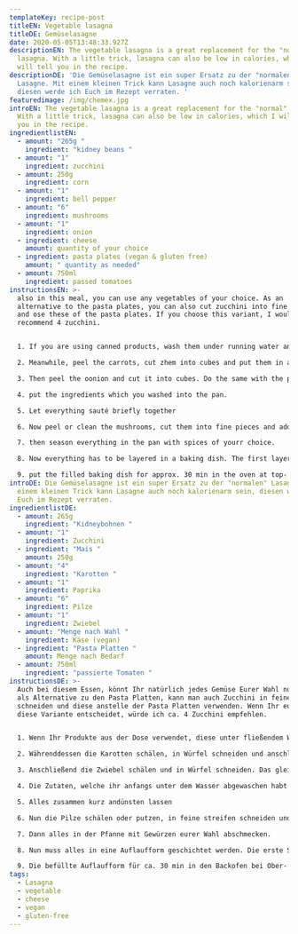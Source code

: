 ```yaml
---
templateKey: recipe-post
titleEN: Vegetable lasagna
titleDE: Gemüselasagne
date: 2020-05-05T13:48:33.927Z
descriptionEN: The vegetable lasagna is a great replacement for the "normal"
  lasagna. With a little trick, lasagna can also be low in calories, which I
  will tell you in the recipe.
descriptionDE: 'Die Gemüselasagne ist ein super Ersatz zu der "normalen"
  Lasagne. Mit einem kleinen Trick kann Lasagne auch noch kalorienarm sein,
  diesen werde ich Euch im Rezept verraten. '
featuredimage: /img/chemex.jpg
introEN: The vegetable lasagna is a great replacement for the "normal" lasagna.
  With a little trick, lasagna can also be low in calories, which I will tell
  you in the recipe.
ingredientlistEN:
  - amount: "265g "
    ingredient: "kidney beans "
  - amount: "1"
    ingredient: zucchini
  - amount: 250g
    ingredient: corn
  - amount: "1"
    ingredient: bell pepper
  - amount: "6"
    ingredient: mushrooms
  - amount: "1"
    ingredient: onion
  - ingredient: cheese
    amount: quantity of your choice
  - ingredient: pasta plates (vegan & gluten free)
    amount: " quantity as needed"
  - amount: 750ml
    ingredient: passed tomatoes
instructionsEN: >-
  also in this meal, you can use any vegetables of your choice. As an
  alternative to the pasta plates, you can also cut zucchini into fine strips
  and ose these of the pasta plates. If you choose this variant, I would
  recommend 4 zucchini.


  1. If you are using canned products, wash them under running water and let them drain briefly.

  2. Meanwhile, peel the carrots, cut zhem into cubes and put them in a pan.

  3. Then peel the oonion and cut it into cubes. Do the same with the peppers and zucchini, also put everything in the pan.

  4. put the ingredients which you washed into the pan.

  5. Let everything sauté briefly together

  6. Now peel or clean the mushrooms, cut them into fine pieces and add them into the pan together with the passed tomatoes.

  7. then season everything in the pan with spices of yourr choice.

  8. Now everything has to be layered in a baking dish. The first layer consists of the cauce, cover that wit pasta plates or zucchini strips. Repeat this process until the sauce is used up. the last layer must consist of the sauce, on which the cheese is then distributed

  9. put the filled baking dish for approx. 30 min in the oven at top- and bottom heat, the last approx. 5 min recirculated air.
introDE: Die Gemüselasagne ist ein super Ersatz zu der "normalen" Lasagne. Mit
  einem kleinen Trick kann Lasagne auch noch kalorienarm sein, diesen werde ich
  Euch im Rezept verraten.
ingredientlistDE:
  - amount: 265g
    ingredient: "Kidneybohnen "
  - amount: "1"
    ingredient: Zucchini
  - ingredient: "Mais "
    amount: 250g
  - amount: "4"
    ingredient: "Karotten "
  - amount: "1"
    ingredient: Paprika
  - amount: "6"
    ingredient: Pilze
  - amount: "1"
    ingredient: Zwiebel
  - amount: "Menge nach Wahl "
    ingredient: Käse (vegan)
  - ingredient: "Pasta Platten "
    amount: Menge nach Bedarf
  - amount: 750ml
    ingredient: "passierte Tomaten "
instructionsDE: >-
  Auch bei diesem Essen, könnt Ihr natürlich jedes Gemüse Eurer Wahl nutzen. Als
  als Alternative zu den Pasta Platten, kann man auch Zucchini in feine Streifen
  schneiden und diese anstelle der Pasta Platten verwenden. Wenn Ihr euch für
  diese Variante entscheidet, würde ich ca. 4 Zucchini empfehlen. 


  1. Wenn Ihr Produkte aus der Dose verwendet, diese unter fließendem Wasser abwaschen und kurz abtropfen lassen.

  2. Währenddessen die Karotten schälen, in Würfel schneiden und anschließend in eine Pfanne geben.

  3. Anschließend die Zwiebel schälen und in Würfel schneiden. Das gleiche macht Ihr mit der Paprika und der Zucchini, ebenfalls alles in die Pfanne geben.

  4. Die Zutaten, welche ihr anfangs unter dem Wasser abgewaschen habt auch in die Pfanne geben.

  5. Alles zusammen kurz andünsten lassen

  6. Nun die Pilze schälen oder putzen, in feine streifen schneiden und zusammen mit den passierten Tomaten in die Pfanne geben.

  7. Dann alles in der Pfanne mit Gewürzen eurer Wahl abschmecken.

  8. Nun muss alles in eine Auflaufform geschichtet werden. Die erste Schicht besteht aus der Sauce, diese mit Pasta Platten oder Zucchini-Streifen bedecken. Diesen Vorgang wiederholen, bis die Sauce aufgebraucht ist. Die letzte Schicht muss aus der Sauce bestehen, auf diese wird dann der Käse verteilt. 

  9. Die befüllte Auflaufform für ca. 30 min in den Backofen bei Ober- und Unterhitze, die letzten ca. 5 min Umluft anschalten.
tags:
  - Lasagna
  - vegetable
  - cheese
  - vegan
  - gluten-free
---
```

